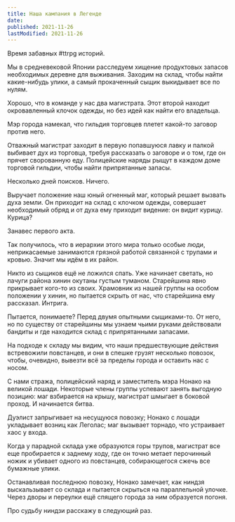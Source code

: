 ```yaml
---
title: Наша кампания в Легенде
date:
published: 2021-11-26
lastModified: 2021-11-26
---
```


Время забавных #ttrpg историй. 

Мы в средневековой Японии расследуем хищение продуктовых запасов необходимых деревне для выживания. Заходим на склад, чтобы найти какие-нибудь улики, а самый прокаченный сыщик выкидывает все по нулям.

Хорошо, что в команде у нас два магистрата. Этот второй находит окровавленный клочок одежды, но без идей как найти его владельца. 

Мэр города намекал, что гильдия торговцев плетет какой-то заговор против него.

Отважный магистрат заходит в первую попавшуюся лавку и палкой выбивает дух из торговца, требуя рассказать о заговоре и о том, где он прячет сворованную еду. Полицейские наряды рыщут в каждом доме торговой гильдии, чтобы найти припрятанные запасы. 

Несколько дней поисков. Ничего.

Выручает положение наш юный огненный маг, который решает вызвать духа земли. Он приходит на склад с клочком одежды, совершает необходимый обряд и от духа ему приходит видение: он видит курицу. Курица?

Занавес первого акта.


Так получилось, что в иерархии этого мира только особые люди, неприкасаемые занимаются грязной работой связанной с трупами и кровью. Значит мы идём в их район.

Никто из сыщиков ещё не ложился спать. Уже начинает светать, но лачуги района хинин окутаны густым туманом. Старейшина явно прикрывает кого-то из своих. Храмовник из нашей группы на особом положении у хинин, но пытается скрыть от нас, что старейшина ему рассказал. Интрига.

Пытается, понимаете? Перед двумя опытными сыщиками-то. От него, но по существу от старейшины мы узнаем чьими руками действовали бандиты и где находится склад с припрятанными запасами.

На подходе к складу мы видим, что наши предшествующие действия встревожили повстанцев, и они в спешке грузят несколько повозок, чтобы, очевидно, вывезти всё за пределы города и оставить нас с носом.

С нами стража, полицейский наряд и заместитель мэра Нонако на великой лошади. Некоторые члены группы успевают занять выгодную позицию: маг взбирается на крышу, магистрат шмыгает в боковой проход. И начинается битва.

Дуэлист запрыгивает на несущуюся повозку; Нонако с лошади укладывает возниц как Леголас; маг вызывает торнадо, что устраивает хаос у входа.

Когда у парадной склада уже образуются горы трупов, магистрат все еще пробирается к заднему ходу, где он точно метает перочинный ножик и убивает одного из повстанцев, собирающегося сжечь все бумажные улики.

Останавливая последнюю повозку, Нонако замечает, как ниндзя выскальзывает со склада и пытается скрыться на параллельной улочке. Через дворы и переулки ещё спящего города за ним образуется погоня.

Про судьбу ниндзи расскажу в следующий раз.